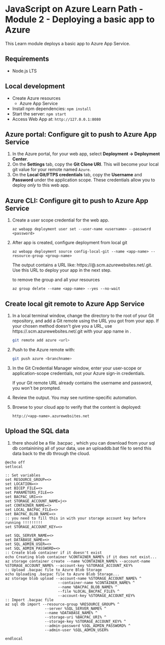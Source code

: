 # JavaScript on Azure Learn Path - Module 2 - Deploying a basic app to Azure

This Learn module deploys a basic app to Azure App Service.

## Requirements

- Node.js LTS

## Local development

- Create Azure resources
    - Azure App Service
- Install npm dependencies: `npm install`
- Start the server: `npm start`
- Access Web App at: `http://127.0.0.1:8080`

## Azure portal: Configure git to push to Azure App Service

1. In the Azure portal, for your web app, select **Deployment -> Deployment Center**.
1. On the **Settings** tab, copy the **Git Clone URI**. This will become your local git value for your remote named `Azure`.
1. On the **Local Git/FTPS credentials** tab, copy the **Username** and **Password** under the application scope. These credentials allow you to deploy _only_ to this web app.  

## Azure CLI: Configure git to push to Azure App Service

1. Create a user scope credential for the web app.

    ```azurecli
    az webapp deployment user set --user-name <username> --password <password>
    ```

1. After app is created, configure deployment from local git

    ```azurecli
    az webapp deployment source config-local-git --name <app-name> --resource-group <group-name>
    ```

    The output contains a URL like: https://<deployment-username>@<app-name>.scm.azurewebsites.net/<app-name>.git. Use this URL to deploy your app in the next step.

    to remove the group and all your resources

    ```
    az group delete --name <app-name> --yes --no-wait
    ```

## Create local git remote to Azure App Service

1. In a local terminal window, change the directory to the root of your Git repository, and add a Git remote using the URL you got from your app. If your chosen method doesn't give you a URL, use https://<app-name>.scm.azurewebsites.net/<app-name>.git with your app name in <app-name>.

    ```bash
    git remote add azure <url>
    ```

1. Push to the Azure remote with:

    ```bash
    git push azure <branchname>
    ```

1. In the Git Credential Manager window, enter your user-scope or application-scope credentials, not your Azure sign-in credentials.

    If your Git remote URL already contains the username and password, you won't be prompted.

1. Review the output. You may see runtime-specific automation.

1. Browse to your cloud app to verify that the content is deployed:

    ```http
    http://<app-name>.azurewebsites.net
    ```

## Upload the SQL data

1. there should be a file .bacpac , which you can download from your sql db containining all of your data, use an uploaddb.bat file to send this data back to the db through the cloud.

```
@echo off
setlocal

:: Set variables
set RESOURCE_GROUP=<>
set LOCATION=<>
set BICEP_FILE=<>
set PARAMETERS_FILE=<>
set BACPAC_URI=<>
set STORAGE_ACCOUNT_NAME=j<>
set CONTAINER_NAME=<>
set LOCAL_BACPAC_FILE=<>
set BACPAC_BLOB_NAME=<>
:: you need to fill this in with your storage account key before running !!!!!!!!!
set STORAGE_ACCOUNT_KEY=<>

set SQL_SERVER_NAME=<>
set DATABASE_NAME=<>
set SQL_ADMIN_USER=<>
set SQL_ADMIN_PASSWORD=<>
:: Create blob container if it doesn't exist
echo Creating blob container %CONTAINER_NAME% if it does not exist...
az storage container create --name %CONTAINER_NAME% --account-name %STORAGE_ACCOUNT_NAME% --account-key %STORAGE_ACCOUNT_KEY%
:: Upload .bacpac file to Azure Blob Storage
echo Uploading .bacpac file to Azure Blob Storage...
az storage blob upload --account-name %STORAGE_ACCOUNT_NAME% ^
                        --container-name %CONTAINER_NAME% ^
                        --name %BACPAC_BLOB_NAME% ^
                        --file %LOCAL_BACPAC_FILE% ^
                        --account-key %STORAGE_ACCOUNT_KEY%
:: Import .bacpac file
az sql db import --resource-group %RESOURCE_GROUP% ^
                  --server %SQL_SERVER_NAME% ^
                  --name %DATABASE_NAME% ^
                  --storage-uri %BACPAC_URI% ^
                  --storage-key %STORAGE_ACCOUNT_KEY% ^
                  --admin-password %SQL_ADMIN_PASSWORD% ^
                  --admin-user %SQL_ADMIN_USER%

endlocal
```

